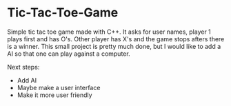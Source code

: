 # Tic-Tac-Toe-Game
Simple tic tac toe game made with C++. It asks for user names, player 1 plays first and has O's. 
Other player has X's and the game stops afters there is a winner. 
This small project is pretty much done, but I would like to add a AI so that one can play against a computer.

Next steps: 
- Add AI
- Maybe make a user interface
- Make it more user friendly
